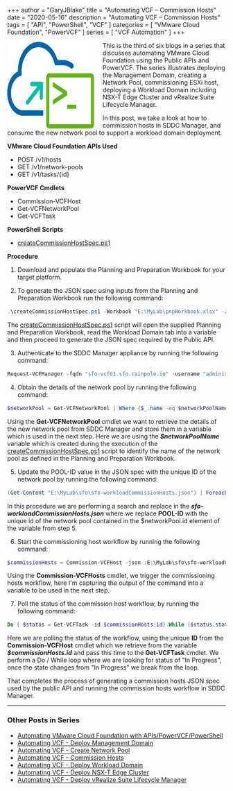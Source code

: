 +++
author = "GaryJBlake"
title = "Automating VCF – Commission Hosts"
date = "2020-05-16"
description = "Automating VCF – Commission Hosts"
tags = [
    "API",
    "PowerShell",
    "VCF"
]
categories = [
    "VMware Cloud Foundation",
    "PowerVCF"
]
series = [
    "VCF Automation"
]
+++

<img align="left" width="200" height="200" src="/images/powervcf-color-transparent.webp" style="float:left; padding-right:20px" >

This is the third of six blogs in a series that discusses automating VMware Cloud Foundation using the Public APIs and PowerVCF. The series illustrates deploying the Management Domain, creating a Network Pool, commissioning ESXi host, deploying a Workload Domain including NSX-T Edge Cluster and vRealize Suite Lifecycle Manager.

In this post, we take a look at how to commission hosts in SDDC Manager, and consume the new network pool to support a workload domain deployment.

**VMware Cloud Foundation APIs Used**

* POST /v1/hosts
* GET /v1/network-pools
* GET /v1/tasks/{id}

**PowerVCF Cmdlets**

* Commission-VCFHost
* Get-VCFNetworkPool
* Get-VCFTask

**PowerShell Scripts**

* [createCommissionHostSpec.ps1](https://github.com/GaryJBlake/my-cloudy-world-scripts/blob/main/PowerShell/vcf/scripts/createCommissionHostSpec.ps1)

**Procedure**

1. Download and populate the Planning and Preparation Workbook for your target platform.

2. To generate the JSON spec using inputs from the Planning and Preparation Workbook run the following command:
``` powershell
.\createCommissionHostSpec.ps1 -Workbook "E:\MyLab\pnpWorkbook.xlsx" -Json "E:\MyLab\sfo\sfo-workloadCommissionHosts.json"
```

The [createCommissionHostSpec.ps1](https://github.com/GaryJBlake/my-cloudy-world-scripts/blob/main/PowerShell/vcf/scripts/createCommissionHostSpec.ps1) script will open the supplied Planning and Preparation Workbook, read the Workload Domain tab into a variable and then proceed to generate the JSON spec required by the Public API.

3. Authenticate to the SDDC Manager appliance by running the following command:
``` powershell
Request-VCFManager -fqdn "sfo-vcf01.sfo.rainpole.io" -username "administrator@vsphere.local" -password "VMw@re1!"
```

4. Obtain the details of the network pool by running the following command:
``` powershell
$networkPool = Get-VCFNetworkPool | Where {$_.name -eq $networkPoolName}
```

Using the **Get-VCFNetworkPool** cmdlet we want to retrieve the details of the new network pool from SDDC Manager and store them in a variable which is used in the next step. Here we are using the ***$networkPoolName*** variable which is created during the execution of the [createCommissionHostSpec.ps1](https://github.com/GaryJBlake/my-cloudy-world-scripts/blob/main/PowerShell/vcf/scripts/createCommissionHostSpec.ps1) script to identify the name of the network pool as defined in the Planning and Preparation Workbook.

5. Update the POOL-ID value in the JSON spec with the unique ID of the network pool by running the following command:
``` powershell
(Get-Content "E:\MyLab\sfo\sfo-workloadCommissionHosts.json") | Foreach-Object {$_ -replace 'POOL-ID', $($networkPool.id)} | Set-Content "E:\MyLab\sfo\sfo-workloadCommissionHosts.json"
```

In this procedure we are performing a search and replace in the ***sfo-workloadCommissionHosts.json*** where we replace **POOL-ID** with the unique id of the network pool contained in the $networkPool.id element of the variable from step 5.

6. Start the commissioning host workflow by running the following command:
``` powershell
$commissionHosts = Commission-VCFHost -json :E:\MyLab\sfo\sfo-workloadCommissionHosts.json"
```

Using the **Commission-VCFHosts** cmdlet, we trigger the commissioning hosts workflow, here I'm capturing the output of the command into a variable to be used in the next step.

7. Poll the status of the commission host workflow, by running the following command:
``` powershell
Do { $status = Get-VCFTask -id $commissionHosts.id} While ($status.status -eq "In Progress")
```

Here we are polling the status of the workflow, using the unique **ID** from the **Commission-VCFHost** cmdlet which we retrieve from the variable ***$commissionHosts.id*** and pass this time to the **Get-VCFTask** cmdlet. We perform a Do / While loop where we are looking for status of "In Progress", once the state changes from "In Progress" we break from the loop.

That completes the process of generating a commission hosts JSON spec used by the public API and running the commission hosts workflow in SDDC Manager.

- - - 

### Other Posts in Series

* [Automating VMware Cloud Foundation with APIs/PowerVCF/PowerShell](/archive/2020/powervcf-automation)
* [Automating VCF - Deploy Management Domain](/archive/2020/powervcf-automation-01)
* [Automating VCF - Create Network Pool](/archive/2020/powervcf-automation-02)
* [Automating VCF - Commission Hosts](/archive/2020/powervcf-automation-03)
* [Automating VCF - Deploy Workload Domain](/archive/2020/powervcf-automation-04)
* [Automating VCF - Deploy NSX-T Edge Cluster](/archive/2020/powervcf-automation-05)
* [Automating VCF - Deploy vRealize Suite Lifecycle Manager](/archive/2020/powervcf-automation-06)
